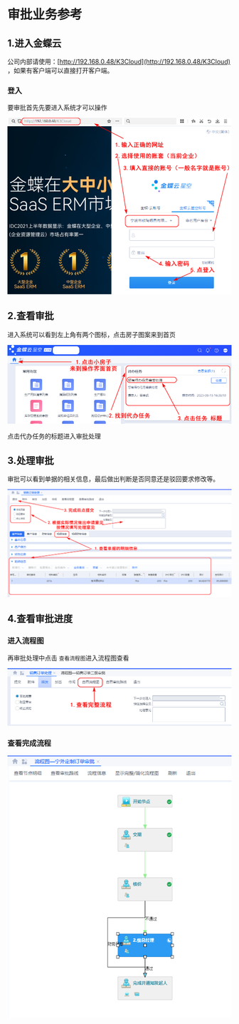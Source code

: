 

# 审批业务参考

## 1.进入金蝶云

公司内部请使用：[http://192.168.0.48/K3Cloud](http://192.168.0.48/K3Cloud) ，如果有客户端可以直接打开客户端。

### 登入

要审批首先先要进入系统才可以操作





![image-20230816110525671](./审批业务-imgs/image-20230816110525671.png)







## 2.查看审批

进入系统可以看到左上角有两个图标，点击房子图案来到首页

![image-20230816111317160](./审批业务-imgs/image-20230816111317160.png)

点击代办任务的标题进入审批处理



## 3.处理审批







审批可以看到单据的相关信息，最后做出判断是否同意还是驳回要求修改等。



![image-20230816112017013](./审批业务-imgs/image-20230816112017013.png)



## 4.查看审批进度

### 进入流程图

再审批处理中点击 `查看流程图`进入流程图查看

![image-20230816112838153](./审批业务-imgs/image-20230816112838153.png)



### 查看完成流程





![image-20230816112531448](./审批业务-imgs/image-20230816112531448.png)

